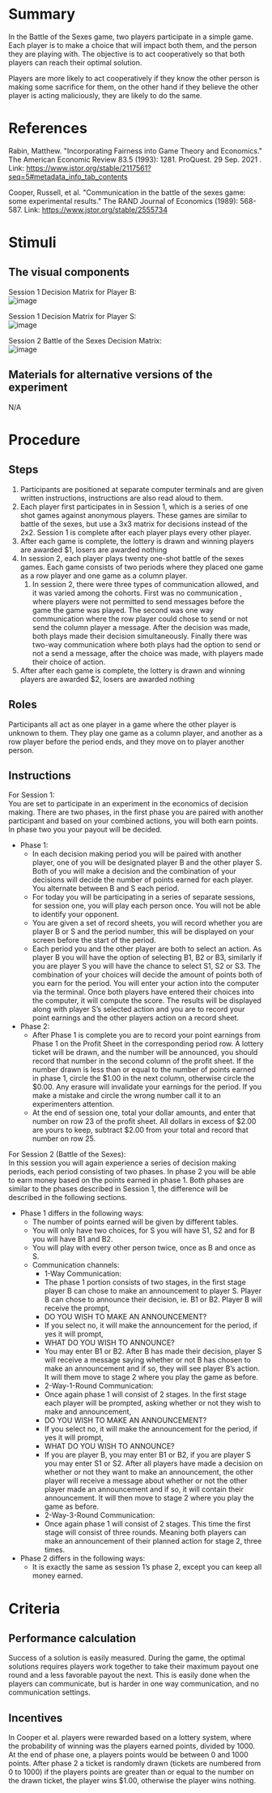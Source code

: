 # Summary
In the Battle of the Sexes game, two players participate in a simple game.  Each player is to make a choice that will impact both them, and the person they are playing with.  The objective is to act cooperatively so that both players can reach their optimal solution.

Players are more likely to act cooperatively if they know the other person is making some sacrifice for them, on the other hand if they believe the other player is acting maliciously, they are likely to do the same.

# References

Rabin, Matthew. "Incorporating Fairness into Game Theory and Economics." The American Economic Review 83.5 (1993): 1281. ProQuest. 29 Sep. 2021 .
Link: https://www.jstor.org/stable/2117561?seq=5#metadata_info_tab_contents

Cooper, Russell, et al. "Communication in the battle of the sexes game: some experimental results." The RAND Journal of Economics (1989): 568-587.
Link: https://www.jstor.org/stable/2555734

# Stimuli
## The visual components
Session 1 Decision Matrix for Player B:  
![image](https://github.com/Watts-Lab/task-mapping/blob/4dd19770c843e2c0f4bfdd26261988868abea099/images/Battle_of_the_sexes_session1_B.png)

Session 1 Decision Matrix for Player S:  
![image](https://github.com/Watts-Lab/task-mapping/blob/4dd19770c843e2c0f4bfdd26261988868abea099/images/Battle_of_the_sexes_session1_S.png)

Session 2 Battle of the Sexes Decision Matrix:  
![image](https://github.com/Watts-Lab/task-mapping/blob/4dd19770c843e2c0f4bfdd26261988868abea099/images/Battle_of_the_sexes_session2_matrix.png)

## Materials for alternative versions of the experiment 
N/A

# Procedure
## Steps
1. Participants are positioned at separate computer terminals and are given written instructions, instructions are also read aloud to them.
2. Each player first participates in in Session 1, which is a series of one shot games against anonymous players. These games are similar to battle of the sexes, but use a 3x3 matrix for decisions instead of the 2x2.  Session 1 is complete after each player plays every other player.
3. After each game is complete, the lottery is drawn and winning players are awarded $1, losers are awarded nothing
4. In session 2, each player plays twenty one-shot battle of the sexes games.  Each game consists of two periods where they placed one game as a row player and one game as a column player.
    1. In session 2, there were three types of communication allowed, and it was varied among the cohorts. First was no communication , where players were not permitted to send messages before the game the game was played.  The second was one way communication where the row player could chose to send or not send the column player a message.  After the decision was made, both plays made their decision simultaneously.  Finally there was two-way communication where both plays had the option to send or not a send a message, after the choice was made, with players made their choice of action.
5. After after each game is complete, the lottery is drawn and winning players are awarded $2, losers are awarded nothing

## Roles 
Participants all act as one player in a game where the other player is unknown to them.  They play one game as a column player, and another as a row player before the period ends, and they move on to player another person.

## Instructions
For Session 1:  
You are set to participate in an experiment in the economics of decision making.  There are two phases, in the first phase you are paired with another participant and based on your combined actions, you will both earn points.  In phase two you your payout will be decided.  
- Phase 1:
    - In each decision making period you will be paired with another player, one of you will be designated player B and the other player S.  Both of you will make a decision and the combination of your decisions will decide the number of points earned for each player.  You alternate between B and S each period. 
    - For today you will be participating in a series of separate sessions, for session one, you will play each person once.  You will not be able to identify your opponent.
    - You are given a set of record sheets, you will record whether you are player B or S and the period number, this will be displayed on your screen before the start of the period.
    - Each period you and the other player are both to select an action.  As player B you will have the option of selecting B1, B2 or B3, similarly if you are player S you will have the chance to select S1, S2 or S3.  The combination of your choices will decide the amount of points both of you earn for the period.  You will enter your action into the computer via the terminal.  Once both players have entered their choices into the computer, it will compute the score.  The results will be displayed along with player S’s selected action and you are to record your point earnings and the other players action on a record sheet.
- Phase 2:
    - After Phase 1 is complete you are to record your point earnings from Phase 1 on the Profit Sheet in the corresponding period row.  A lottery ticket will be drawn, and the number will be announced, you should record that number in the second column of the profit sheet.  If the number drawn is less than or equal to the number of points earned in phase 1, circle the $1.00 in the next column, otherwise circle the $0.00.  Any erasure will invalidate your earnings for the period.  If you make a mistake and circle the wrong number call it to an experimenters attention.
    - At the end of session one, total your dollar amounts, and enter that number on row 23 of the profit sheet.  All dollars in excess of $2.00 are yours to keep, subtract $2.00 from your total and record that number on row 25.

For Session 2 (Battle of the Sexes):  
In this session you will again experience a series of decision making periods, each period consisting of two phases.  In phase 2 you will be able to earn money based on the points earned in phase 1.  Both phases are similar to the phases described in Session 1, the difference will be described in the following sections.
- Phase 1 differs in the following ways:
    - The number of points earned will be given by different tables.
    - You will only have two choices, for S you will have S1, S2 and for B you will have B1 and B2.
    - You will play with every other person twice, once as B and once as S.
    - Communication channels:
        - 1-Way Communication: 
        - The phase 1 portion consists of two stages, in the first stage player B can chose to make an announcement to player S.  Player B can chose to announce their decision, ie. B1 or B2.  Player B will receive the prompt,
        - DO YOU WISH TO MAKE AN ANNOUNCEMENT?
        - If you select no, it will make the announcement for the period, if yes it will prompt,
        - WHAT DO YOU WISH TO ANNOUNCE?
        - You may enter B1 or B2.  After B has made their decision, player S will receive a message saying whether or not B has chosen to make an announcement and if so, they will see player B’s action.  It will them move to stage 2 where you play the game as before.
        - 2-Way-1-Round Communication:
        - Once again phase 1 will consist of 2 stages.  In the first stage each player will be prompted, asking whether or not they wish to make and announcement,
        - DO YOU WISH TO MAKE AN ANNOUNCEMENT?
        - If you select no, it will make the announcement for the period, if yes it will prompt,
        - WHAT DO YOU WISH TO ANNOUNCE?
        - If you are player B, you may enter B1 or B2, if you are player S you may enter S1 or S2.  After all players have made a decision on whether or not they want to make an announcement, the other player will receive a message about whether or not the other player made an announcement and if so, it will contain their announcement.  It will then move to stage 2 where you play the game as before.
        - 2-Way-3-Round Communication:
        - Once again phase 1 will consist of 2 stages.  This time the first stage will consist of three rounds. Meaning both players can make an announcement of their planned action for stage 2, three times.
- Phase 2 differs in the following ways:
    - It is exactly the same as session 1’s phase 2, except you can keep all money earned.

# Criteria
## Performance calculation
Success of a solution is easily measured.  During the game, the optimal solutions requires players work together to take their maximum payout one round and a less favorable payout the next.  This is easily done when the players can communicate, but is harder in one way communication, and no communication settings.

## Incentives
In Cooper et al. players were rewarded based on a lottery system, where the probability of winning was the players earned points, divided by 1000.  At the end of phase one, a players points would be between 0 and 1000 points.  After phase 2 a ticket is randomly drawn (tickets are numbered from 0 to 1000) if the players points are greater than or equal to the number on the drawn ticket, the player wins $1.00, otherwise the player wins nothing.
